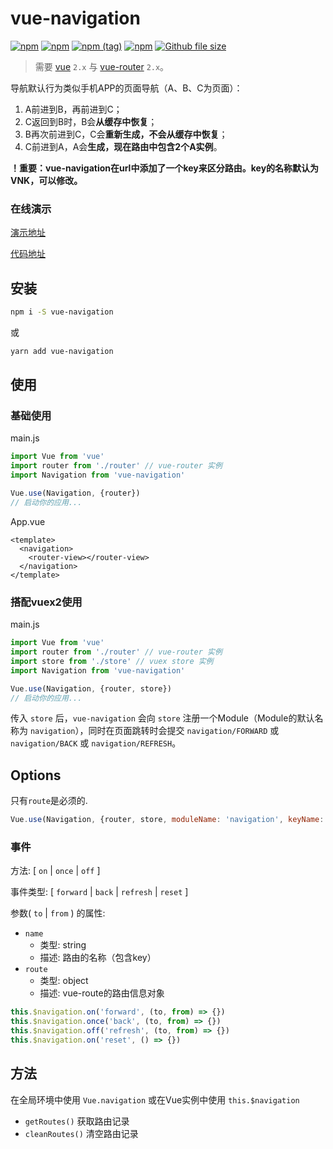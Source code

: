 # vue-navigation

[![npm](https://img.shields.io/npm/dm/vue-navigation.svg)](https://www.npmjs.com/package/vue-navigation)
[![npm](https://img.shields.io/npm/v/vue-navigation.svg)](https://www.npmjs.com/package/vue-navigation)
[![npm (tag)](https://img.shields.io/npm/v/vue-navigation/next.svg)](https://www.npmjs.com/package/vue-navigation)
[![npm](https://img.shields.io/npm/l/vue-navigation.svg)](https://www.npmjs.com/package/vue-navigation)
[![Github file size](https://img.shields.io/github/size/zack24q/vue-navigation/dist/vue-navigation.esm.js.svg)](https://github.com/zack24q/vue-navigation/blob/master/dist/vue-navigation.esm.js)

> 需要 [vue](https://github.com/vuejs/vue) `2.x` 与 [vue-router](https://github.com/vuejs/vue-router) `2.x`。


导航默认行为类似手机APP的页面导航（A、B、C为页面）：

1. A前进到B，再前进到C；
2. C返回到B时，B会**从缓存中恢复**；
3. B再次前进到C，C会**重新生成，不会从缓存中恢复**；
4. C前进到A，A会**生成，现在路由中包含2个A实例**。

**！重要：vue-navigation在url中添加了一个key来区分路由。key的名称默认为VNK，可以修改。**

### 在线演示

[演示地址](https://zack24q.github.io/vue-navigation/examples/)

[代码地址](https://github.com/zack24q/vue-navigation/tree/master/examples)

## 安装

```bash
npm i -S vue-navigation
```

或

```bash
yarn add vue-navigation
```

## 使用

### 基础使用

main.js

```javascript
import Vue from 'vue'
import router from './router' // vue-router 实例
import Navigation from 'vue-navigation'

Vue.use(Navigation, {router})
// 启动你的应用...
```
App.vue

```vue
<template>
  <navigation>
    <router-view></router-view>
  </navigation>
</template>
```

### 搭配vuex2使用

main.js

```javascript
import Vue from 'vue'
import router from './router' // vue-router 实例
import store from './store' // vuex store 实例
import Navigation from 'vue-navigation'

Vue.use(Navigation, {router, store})
// 启动你的应用...
```

传入 `store` 后，`vue-navigation` 会向 `store` 注册一个Module（Module的默认名称为 `navigation`），同时在页面跳转时会提交 `navigation/FORWARD` 或 `navigation/BACK` 或 `navigation/REFRESH`。

## Options

只有`route`是必须的.

```javascript
Vue.use(Navigation, {router, store, moduleName: 'navigation', keyName: 'VNK'})
```

### 事件
方法: [ `on` | `once` | `off` ]

事件类型: [ `forward` | `back` | `refresh` | `reset` ]

参数( `to` | `from` ) 的属性:
- `name`
  - 类型: string
  - 描述: 路由的名称（包含key）
- `route`
  - 类型: object
  - 描述: vue-route的路由信息对象

```javascript
this.$navigation.on('forward', (to, from) => {})
this.$navigation.once('back', (to, from) => {})
this.$navigation.off('refresh', (to, from) => {})
this.$navigation.on('reset', () => {})
```

## 方法

在全局环境中使用 `Vue.navigation` 或在Vue实例中使用 `this.$navigation`

- `getRoutes()` 获取路由记录
- `cleanRoutes()` 清空路由记录
